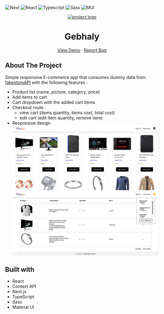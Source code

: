 <div id="top"></div>

![Next](https://img.shields.io/badge/next.js-000000?style=for-the-badge&logo=nextdotjs&logoColor=white)
![React](https://img.shields.io/badge/React-20232A?style=for-the-badge&logo=react&logoColor=61DAFB)
![Typescript](https://img.shields.io/badge/TypeScript-007ACC?style=for-the-badge&logo=typescript&logoColor=white)
![Sass](https://img.shields.io/badge/Sass-CC6699?style=for-the-badge&logo=sass&logoColor=white)
![MUI](https://img.shields.io/badge/Material%20UI-007FFF?style=for-the-badge&logo=mui&logoColor=white)

<div align="center">
  <a href="#">
    <img src="./public/favicon.io" alt="project logo" width="80">
  </a>
  <h1>Gebhaly</h1>
  <p align="center">
  <a href="#">View Demo</a>
    ·
    <a href="https://github.com/ahmedalam98/Gebhaly.com-task/issues">Report Bug</a>
  </p>
</div>

## About The Project

Simple responsive E-commerce app that consumes dummy data from [fakestoreAPI](https://fakestoreapi.com/) with the following features :

- Product list (name, picture, category, price)
- Add items to cart
- Cart dropdown with the added cart items
- Checkout route :
  - view cart (items quantity, items cost, total cost)
  - edit cart (edit item quantity, remove item)
- Responsive design
  <br/>
  ![Preview1](./assets/preview1.png)
  ![Preview2](./assets/preview2.png)

## Built with

- React
- Context API
- Next.js
- TypeScript
- Sass
- Material UI
